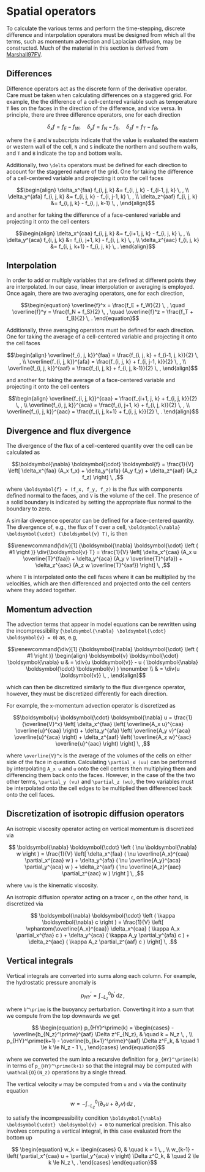 # Spatial operators

To calculate the various terms and perform the time-stepping, discrete difference and interpolation 
operators must be designed from which all the terms, such as momentum advection and Laplacian 
diffusion, may be constructed. Much of the material in this section is derived from [Marshall97FV](@cite).

## Differences

Difference operators act as the discrete form of the derivative operator. Care must be taken 
when calculating differences on a staggered grid. For example, the the difference of a cell-centered 
variable such as temperature ``T`` lies on the faces  in the direction of the difference, and 
vice versa. In principle, there are three difference operators, one for each  direction
```math
  \delta_x f = f_E - f_W , \quad
  \delta_y f = f_N - f_S , \quad
  \delta_z f = f_T - f_B ,
```
where the ``E`` and ``W`` subscripts indicate that the value is evaluated the eastern or western 
wall of the cell, ``N`` and ``S`` indicate the northern and southern walls, and ``T`` and ``B`` 
indicate the top and bottom walls.

Additionally, two ``\delta`` operators must be defined for each direction to account for the 
staggered nature of the grid. One for taking the difference of a cell-centered variable and 
projecting it onto the cell faces
```math
\begin{align}
    \delta_x^{faa} f_{i, j, k} &= f_{i, j, k} - f_{i-1, j, k} \, , \\
    \delta_y^{afa} f_{i, j, k} &= f_{i, j, k} - f_{i, j-1, k} \, , \\
    \delta_z^{aaf} f_{i, j, k} &= f_{i, j, k} - f_{i, j, k-1} \, , 
\end{align}
```
and another for taking the difference of a face-centered variable and projecting it onto the
cell centers
```math
\begin{align}
    \delta_x^{caa} f_{i, j, k} &= f_{i+1, j, k} - f_{i, j, k} \, , \\
    \delta_y^{aca} f_{i, j, k} &= f_{i, j+1, k} - f_{i, j, k} \, , \\
    \delta_z^{aac} f_{i, j, k} &= f_{i, j, k+1} - f_{i, j, k} \, .
\end{align}
```

## Interpolation

In order to add or multiply variables that are defined at different points they are interpolated. 
In our case, linear interpolation or averaging is employed. Once again, there are two averaging 
operators, one for each direction,
```math
\begin{equation}
  \overline{f}^x = \frac{f_E + f_W}{2} \, , \quad
  \overline{f}^y = \frac{f_N + f_S}{2} \, , \quad
  \overline{f}^z = \frac{f_T + f_B}{2} \, .
\end{equation}
```

Additionally, three averaging operators must be defined for each direction. One for taking the 
average of a cell-centered  variable and projecting it onto the cell faces
```math
\begin{align}
    \overline{f_{i, j, k}}^{faa} = \frac{f_{i, j, k} + f_{i-1, j, k}}{2} \, , \\
    \overline{f_{i, j, k}}^{afa} = \frac{f_{i, j, k} + f_{i, j-1, k}}{2} \, , \\
    \overline{f_{i, j, k}}^{aaf} = \frac{f_{i, j, k} + f_{i, j, k-1}}{2} \, ,
\end{align}
```
and another for taking the average of a face-centered variable and projecting it onto the cell centers
```math
\begin{align}
    \overline{f_{i, j, k}}^{caa} = \frac{f_{i+1, j, k} + f_{i, j, k}}{2} \, , \\
    \overline{f_{i, j, k}}^{aca} = \frac{f_{i, j+1, k} + f_{i, j, k}}{2} \, , \\
    \overline{f_{i, j, k}}^{aac} = \frac{f_{i, j, k+1} + f_{i, j, k}}{2} \, .
\end{align}
```

## Divergence and flux divergence

The divergence of the flux of a cell-centered quantity over the cell can be calculated as
```math
\boldsymbol{\nabla} \boldsymbol{\cdot} \boldsymbol{f}
= \frac{1}{V} \left[ \delta_x^{faa} (A_x f_x)
                   + \delta_y^{afa} (A_y f_y)
                   + \delta_z^{aaf} (A_z f_z) \right] \, ,
```
where ``\boldsymbol{f} = (f_x, f_y, f_z)`` is the flux with components defined normal to the 
faces, and ``V`` is the volume of the cell. The presence of a solid boundary is indicated by 
setting the appropriate flux normal to the boundary to zero.

A similar divergence operator can be defined for a face-centered quantity. The divergence of,
e.g., the flux of ``T`` over a cell, ``\boldsymbol{\nabla} \boldsymbol{\cdot} (\boldsymbol{v} T)``, 
is then
```math
\renewcommand{\div}[1] {\boldsymbol{\nabla} \boldsymbol{\cdot} \left ( #1 \right )}
\div{\boldsymbol{v} T}
= \frac{1}{V} \left[ \delta_x^{caa} (A_x u \overline{T}^{faa})
                   + \delta_y^{aca} (A_y v \overline{T}^{afa})
                   + \delta_z^{aac} (A_z w \overline{T}^{aaf}) \right] \, ,
```
where ``T`` is interpolated onto the cell faces where it can be multiplied by the velocities, 
which are then differenced and projected onto the cell centers where they added together.

## Momentum advection

The advection terms that appear in model equations can be rewritten using the incompressibility 
(``\boldsymbol{\nabla} \boldsymbol{\cdot} \boldsymbol{v} = 0``) as, e.g,
```math
\renewcommand{\div}[1] {\boldsymbol{\nabla} \boldsymbol{\cdot} \left ( #1 \right )}
\begin{align}
\boldsymbol{v} \boldsymbol{\cdot} \boldsymbol{\nabla} u & = \div{u \boldsymbol{v}} - u ( \boldsymbol{\nabla} \boldsymbol{\cdot} \boldsymbol{v} ) \nonumber \\
    & = \div{u \boldsymbol{v}} \, ,
\end{align}
```
which can then be discretized similarly to the flux divergence operator, however, they must 
be discretized differently for each direction.

For example, the ``x``-momentum advection operator is discretized as
```math
\boldsymbol{v} \boldsymbol{\cdot} \boldsymbol{\nabla} u
= \frac{1}{\overline{V}^x} \left[
    \delta_x^{faa} \left( \overline{A_x u}^{caa} \overline{u}^{caa} \right)
  + \delta_y^{afa} \left( \overline{A_y v}^{aca} \overline{u}^{aca} \right)
  + \delta_z^{aaf} \left( \overline{A_z w}^{aac} \overline{u}^{aac} \right)
\right] \, ,
```
where ``\overline{V}^x`` is the average of the volumes of the cells on either side of the face 
in question. Calculating ``\partial_x (uu)`` can be performed by interpolating ``A_x u`` and 
``u`` onto the cell centers then multiplying them and differencing them back onto the faces. 
However, in the case of the the two other terms, ``\partial_y (vu)`` and ``\partial_z (wu)``, 
the two variables must be interpolated onto the cell edges to be multiplied then differenced 
back onto the cell faces.

## Discretization of isotropic diffusion operators

An isotropic viscosity operator acting on vertical momentum is discretized via
```math
    \boldsymbol{\nabla} \boldsymbol{\cdot} \left ( \nu \boldsymbol{\nabla} w \right )
    = \frac{1}{V} \left[
          \delta_x^{faa} ( \nu \overline{A_x}^{caa} \partial_x^{caa} w )
        + \delta_y^{afa} ( \nu \overline{A_y}^{aca} \partial_y^{aca} w )
        + \delta_z^{aaf} ( \nu \overline{A_z}^{aac} \partial_z^{aac} w )
    \right ] \, ,
```
where ``\nu`` is the kinematic viscosity.

An isotropic diffusion operator acting on a tracer ``c``, on the other hand, is discretized via
```math
   \boldsymbol{\nabla} \boldsymbol{\cdot} \left ( \kappa \boldsymbol{\nabla} c \right )
    = \frac{1}{V} \left[ \vphantom{\overline{A_x}^{caa}}
        \delta_x^{caa} ( \kappa A_x \partial_x^{faa} c )
      + \delta_y^{aca} ( \kappa A_y \partial_y^{afa} c )
      + \delta_z^{aac} ( \kappa A_z \partial_z^{aaf} c )
    \right] \, .
```

## Vertical integrals
Vertical integrals are converted into sums along each column. For example, the hydrostatic pressure 
anomaly is
```math
    p_{HY}^\prime = \int_{-L_z}^0 b^\prime \, \mathrm{d} z \, ,
```
where ``b^\prime`` is the buoyancy perturbation. Converting it into a sum that we compute from 
the top downwards we get
```math
    \begin{equation}
    p_{HY}^\prime(k) =
        \begin{cases}
            - \overline{b_{N_z}^\prime}^{aaf} \Delta z^F_{N_z},               & \quad k = N_z \, , \\
            p_{HY}^\prime(k+1) - \overline{b_{k+1}^\prime}^{aaf} \Delta z^F_k, & \quad 1 \le k \le N_z - 1 \, ,
        \end{cases}
    \end{equation}
```
where we converted the sum into a recursive definition for ``p_{HY}^\prime(k)`` in terms of 
``p_{HY}^\prime(k+1)`` so that the integral may be computed with ``\mathcal{O}(N_z)`` operations 
by a single thread.

The vertical velocity ``w`` may be computed from ``u`` and ``v`` via the continuity equation
```math
    w = - \int_{-L_z}^0 (\partial_x u + \partial_y v) \, \mathrm{d} z \, ,
```
to satisfy the incompressibility condition ``\boldsymbol{\nabla} \boldsymbol{\cdot} \boldsymbol{v} = 0``
to numerical precision. This also involves computing a vertical integral, in this case evaluated
from the bottom up
```math
    \begin{equation}
    w_k =
        \begin{cases}
            0, & \quad k = 1 \, , \\
            w_{k-1} - \left( \partial_x^{caa} u + \partial_y^{aca} v \right) \Delta z^C_k, & \quad 2 \le k \le N_z \, .
        \end{cases}
    \end{equation}
```
